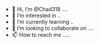 - 👋 Hi, I’m @Chad318 ....
- 👀 I’m interested in ..
- 🌱 I’m currently learning ..
- 💞️ I’m looking to collaborate on ....
- 📫 How to reach me .....

<!---
Chad318/Chad318 is a ✨ special ✨ repository because its `README.md` (this file) appears on your GitHub profile.
You can click the Preview link to take a look at your changes.
--->
